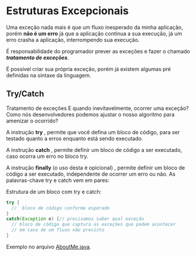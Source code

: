 # Estruturas Excepcionais

Uma exceção nada mais é que um fluxo inesperado da minha aplicação, porém **não é um erro**
já que a aplicação continua a sua execução, já um erro crasha a aplicação, interrompendo
sua execução.

É responsabilidade do programador prever as exceções e fazer o chamado
**_tratamento de exceções_**.

É possível criar sua própria exceção, porém já existem algumas pré definidas na sintaxe da linguagem.

## Try/Catch
Tratamento de exceções
E quando inevitavelmente, ocorrer uma exceção? Como nós desenvolvedores podemos ajustar o nosso algoritmo para amenizar o ocorrido?

A instrução
**try**
, permite que você defina um bloco de código, para ser testado quanto a erros enquanto está sendo executado.

A instrução
**catch**
, permite definir um bloco de código a ser executado, caso ocorra um erro no bloco try.

A instrução
**finally** (o uso desta é opicional)
, permite definir um bloco de código a ser executado, independente de ocorrer um erro ou não. As palavras-chave try e catch vem em pares:

Estrutura de um bloco com try e catch:
```java
try {
  //  bloco de código conforme esperado
}
catch(Exception e) {// precisamos saber qual exceção
  // bloco de código que captura as exceções que podem acontecer
  // em caso de um fluxo não previsto
}
```

Exemplo no arquivo [AboutMe.java](AboutMe.java).


